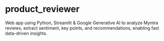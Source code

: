 # product_reviewer
Web app using Python, Streamlit &amp; Google Generative AI to analyze Myntra reviews, extract sentiment, key points, and recommendations, enabling fast data-driven insights.
